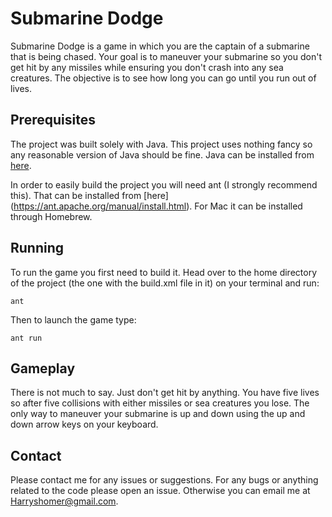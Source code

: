 # Submarine Dodge

Submarine Dodge is a game in which you are the captain of a submarine that is being chased. Your goal is to maneuver your submarine so you don't get hit by any missiles while ensuring you don't crash into any sea creatures. The objective is to see how long you can go until you run out of lives. 

## Prerequisites 

The project was built solely with Java. This project uses nothing fancy so any reasonable version of Java should be fine. Java can be installed from [here](https://www.java.com/en/download/). 

In order to easily build the project you will need ant (I strongly recommend this). That can be installed from [here] (https://ant.apache.org/manual/install.html). For Mac it can be installed through Homebrew.

## Running

To run the game you first need to build it. Head over to the home directory of the project (the one with the build.xml file in it) on your terminal and run:

```
ant 
``` 

Then to launch the game type:

``` 
ant run
``` 

## Gameplay

There is not much to say. Just don't get hit by anything. You have five lives so after five collisions with either missiles or sea creatures you lose. The only way to maneuver your submarine is up and down using the up and down arrow keys on your keyboard. 


## Contact

Please contact me for any issues or suggestions. For any bugs or anything related to the code please open an issue. Otherwise you can email me at Harryshomer@gmail.com.



